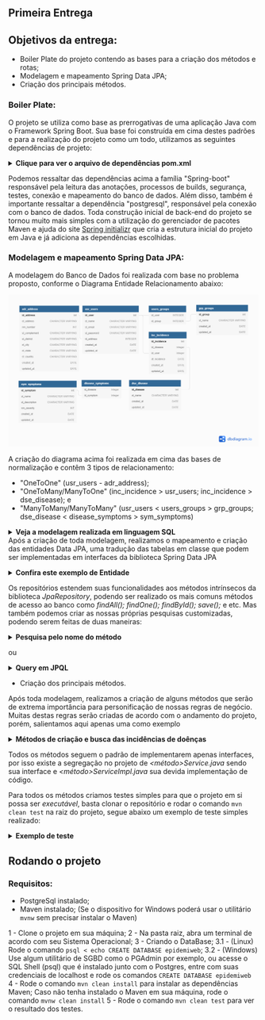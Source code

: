 ## Primeira Entrega

## Objetivos da entrega:

- Boiler Plate do projeto contendo as bases para a criação dos métodos e rotas;
- Modelagem e mapeamento Spring Data JPA;
- Criação dos principais métodos.


### Boiler Plate:

O projeto se utiliza como base as prerrogativas de uma aplicação Java com o Framework Spring Boot. Sua base foi construída em cima destes padrões e para a realização do projeto como um todo, utilizamos as seguintes dependências de projeto:


<details>
  <summary><strong>Clique para ver o arquivo de dependências pom.xml</strong></summary>
  
  [../pom.xml](https://github.com/arthurbarbero/EpidemiWEB/blob/main/pom.xml)
  
  ```xml
      <dependencies>
      <dependency>
        <groupId>org.postgresql</groupId>
        <artifactId>postgresql</artifactId>
      </dependency>
      <dependency>
        <groupId>io.jsonwebtoken</groupId>
        <artifactId>jjwt</artifactId>
        <version>0.9.1</version>
      </dependency>
      <dependency>
        <groupId>org.springframework.boot</groupId>
        <artifactId>spring-boot-starter-data-jpa</artifactId>
      </dependency>
      <dependency>
        <groupId>org.springframework.boot</groupId>
        <artifactId>spring-boot-starter-security</artifactId>
      </dependency>
      <dependency>
        <groupId>org.springframework.boot</groupId>
        <artifactId>spring-boot-starter-web</artifactId>
      </dependency>
      <dependency>
        <groupId>org.springframework.boot</groupId>
        <artifactId>spring-boot-devtools</artifactId>
        <scope>runtime</scope>
        <optional>true</optional>
      </dependency>
      <dependency>
        <groupId>org.springframework.boot</groupId>
        <artifactId>spring-boot-starter-test</artifactId>
        <scope>test</scope>
      </dependency>
      <dependency>
        <groupId>org.springframework.security</groupId>
        <artifactId>spring-security-test</artifactId>
        <scope>test</scope>
      </dependency>
    </dependencies>
  ```
</details>

Podemos ressaltar das dependências acima a família "Spring-boot" responsável pela leitura das anotações, processos de builds, segurança, testes, conexão e mapeamento do banco de dados. Além disso, também é importante ressaltar a dependência "postgresql", responsável pela conexão com o banco de dados.
Toda construção inicial de back-end do projeto se tornou muito mais simples com a utilização do gerenciador de pacotes Maven e ajuda do site [Spring initializr](https://start.spring.io/) que cria a estrutura inicial do projeto em Java e já adiciona as dependências escolhidas. 


### Modelagem e mapeamento Spring Data JPA:

A modelagem do Banco de Dados foi realizada com base no problema proposto, conforme o Diagrama Entidade Relacionamento abaixo:


![Diagrama](https://github.com/arthurbarbero/EpidemiWEB/raw/main/Entrega%201/Diagrama%20ER.png)

A criação do diagrama acima foi realizada em cima das bases de normalização e contêm 3 tipos de relacionamento:
- "OneToOne" (usr_users - adr_address);
- "OneToMany/ManyToOne" (inc_incidence > usr_users; inc_incidence > dse_disease); e
- "ManyToMany/ManyToMany" (usr_users < users_groups > grp_groups; dse_disease < disease_symptoms > sym_symptoms)

<details>
  <summary><strong>Veja a modelagem realizada em linguagem SQL</strong></summary>
  
  [../DDL.sql](https://github.com/arthurbarbero/EpidemiWEB/blob/main/DDL.sql)
  
  ```sql
    create schema business;
    create schema users;

    CREATE USER epidemiuser WITH PASSWORD 'adm1n';

    GRANT CONNECT ON DATABASE epidemiweb TO epidemiuser;
    GRANT ALL ON SCHEMA business TO epidemiuser;
    GRANT ALL ON SCHEMA users TO epidemiuser;


    -- Users Tables
    CREATE TABLE users.adr_address (
        id_address SERIAL NOT NULL,
        st_address CHARACTER VARYING NOT NULL,
        nm_number INT NOT NULL,
        st_complement CHARACTER VARYING,
        st_district CHARACTER VARYING NOT NULL,
        st_city CHARACTER VARYING NOT NULL,
        st_state CHARACTER VARYING NOT NULL,
        st_country CHARACTER VARYING NOT NULL,
        created_at DATE NULL DEFAULT now(),
      updated_at DATE NULL DEFAULT now(),
        CONSTRAINT pk_id_address PRIMARY KEY (id_address)
    );

    CREATE TABLE users.usr_users (
        id_user SERIAL NOT NULL,
        st_name CHARACTER VARYING NOT NULL,
        st_email CHARACTER VARYING NOT NULL UNIQUE,
        st_password CHARACTER VARYING NOT NULL,
        id_address INTEGER NOT NULL,
        created_at DATE NULL DEFAULT now(),
      updated_at DATE NULL DEFAULT now(),
        CONSTRAINT pk_id_user PRIMARY KEY(id_user),
        CONSTRAINT fk_address FOREIGN KEY(id_address) 
            REFERENCES users.adr_address (id_address) 
                ON DELETE CASCADE 
                ON UPDATE CASCADE
    );

    CREATE TABLE users.grp_groups (
        id_group SERIAL NOT NULL,
        st_name CHARACTER VARYING NOT NULL UNIQUE,
        created_at DATE NULL DEFAULT now(),
      updated_at DATE NULL DEFAULT now(),
        CONSTRAINT pk_id_group PRIMARY KEY(id_group)
    );

    CREATE TABLE users.users_groups (
        id_user INTEGER NOT NULL,
        id_group INTEGER NOT NULL,
        CONSTRAINT fk_users_groups_user FOREIGN KEY (id_user)
            REFERENCES users.usr_users (id_user),
        CONSTRAINT fk_users_groups_groups FOREIGN KEY (id_group)
            REFERENCES users.grp_groups (id_group)
    );

    -- Business TABLES

    CREATE TABLE business.dse_disease (
      id_disease SERIAL NOT NULL,
      st_name CHARACTER VARYING NOT NULL UNIQUE,
      created_at DATE NOT NULL DEFAULT now(),
      updated_at DATE NOT NULL DEFAULT now(),
      CONSTRAINT pk_id_disease PRIMARY KEY (id_disease)
    );

    CREATE TABLE business.sym_symptoms (
        id_symptom SERIAL NOT NULL,
        st_name CHARACTER VARYING NOT NULL UNIQUE,
        st_description CHARACTER VARYING NOT NULL,
        nm_severity INT NOT NULL,
        created_at DATE NOT NULL DEFAULT now(),
      updated_at DATE NOT NULL DEFAULT now(),
        CONSTRAINT pk_id_symptom PRIMARY KEY (id_symptom)
    );

    CREATE TABLE business.disease_symptoms (
        id_disease Integer NOT NULL,
        id_symptom Integer NOT NULL,
        CONSTRAINT fk_disease_symptoms_disease FOREIGN KEY (id_disease)
            REFERENCES business.dse_disease (id_disease),
        CONSTRAINT fk_disease_symptoms_symptoms FOREIGN KEY (id_symptom)
            REFERENCES business.sym_symptoms (id_symptom)
    );

    CREATE TABLE business.inc_incidence (
        id_incidence SERIAL NOT NULL,
        id_disease Integer NOT NULL,
        id_user Integer NOT NULL,
        dt_incidence DATE NOT NULL DEFAULT now(),
        created_at DATE NOT NULL DEFAULT now(),
      updated_at DATE NOT NULL DEFAULT now(),
        CONSTRAINT pk_id_incidence PRIMARY KEY (id_incidence),
        CONSTRAINT fk_inc_incidence_disease FOREIGN KEY (id_disease)
            REFERENCES business.dse_disease (id_disease),
        CONSTRAINT fk_inc_incidence_user FOREIGN KEY (id_user)
            REFERENCES users.usr_users (id_user)
    );

    GRANT ALL PRIVILEGES ON ALL SEQUENCES IN SCHEMA business TO epidemiuser;
    GRANT ALL PRIVILEGES ON ALL SEQUENCES IN SCHEMA users TO epidemiuser;
    GRANT ALL PRIVILEGES ON ALL TABLES IN SCHEMA business TO epidemiuser;
    GRANT ALL PRIVILEGES ON ALL TABLES IN SCHEMA users TO epidemiuser;
  ```

</details

Após a criação de toda modelagem, realizamos o mapeamento e criação das entidades Data JPA, uma tradução das tabelas em classe que podem ser implementadas em interfaces da biblioteca Spring Data JPA

<details>
  <summary><strong>Confira este exemplo de Entidade</strong></summary>
  
  [../src/main/java/br/gov/sp/fatec/epidemiweb/Entities/Disease.java](https://github.com/arthurbarbero/EpidemiWEB/blob/main/src/main/java/br/gov/sp/fatec/epidemiweb/Entities/Disease.java)

  ```java
    import javax.persistence.Column;
    import javax.persistence.Entity;
    import javax.persistence.GeneratedValue;
    import javax.persistence.FetchType;
    import javax.persistence.GenerationType;
    import javax.persistence.Id;
    import javax.persistence.JoinColumn;
    import javax.persistence.JoinTable;
    import javax.persistence.ManyToMany;
    import javax.persistence.OneToMany;
    import javax.persistence.Table;

    import java.time.LocalDate;
    import java.util.HashSet;
    import java.util.Set;

    @Entity
    @Table(name = "dse_disease", schema = "business")
    public class Disease {
        @Id
        @GeneratedValue(strategy = GenerationType.IDENTITY)
        @Column(name = "id_disease", columnDefinition = "Serial")
        private Integer id;

        @Column(name="st_name", nullable=false)
        private String name;

        @Column(name="created_at", nullable=true)
        private LocalDate createdAt;

        @Column(name="updated_at", nullable=true)
        private LocalDate updateAt;

        @ManyToMany(fetch = FetchType.EAGER)
        @JoinTable(name="disease_symptoms", schema = "business",
            joinColumns = { @JoinColumn(name="id_disease") },
            inverseJoinColumns = { @JoinColumn(name="id_symptom") })
        private Set<Symptom> symptoms;

        @OneToMany(fetch = FetchType.LAZY, mappedBy = "disease")
        private Set<Incidence> incidences;

        // Getters and Setters
    ```
    
</details>

Com as entidades criadas, para cada uma criamos a forma de acesso aos métodos que nos permitem conectar ao Banco de dados, os repositórios:

<details>
  <summary>Confira um exemplo de repositório JPA</summary>
  
  [../src/main/java/br/gov/sp/fatec/epidemiweb/Repositories/DiseaseRepository.java](https://github.com/arthurbarbero/EpidemiWEB/blob/main/src/main/java/br/gov/sp/fatec/epidemiweb/Repositories/DiseaseRepository.java)
  
  ```java
    import org.springframework.data.jpa.repository.JpaRepository;

    import br.gov.sp.fatec.epidemiweb.Entities.Disease;

    public interface DiseaseRepository extends JpaRepository<Disease, Integer>  {
    
    public Disease findByName(String name);

}
  ```
</details>

Os repositórios estendem suas funcionalidades aos métodos intrínsecos da biblioteca *JpaRepository*, podendo ser realizado os mais comuns métodos de acesso ao banco como *findAll(); findOne(); findById(); save();* e etc. Mas também podemos criar as nossas próprias pesquisas customizadas, podendo serem feitas de duas maneiras:

<details>
  <summary><strong>Pesquisa pelo nome do método</strong></summary>
  
  [../src/main/java/br/gov/sp/fatec/epidemiweb/Repositories/UserRepository.java](https://github.com/arthurbarbero/EpidemiWEB/blob/main/src/main/java/br/gov/sp/fatec/epidemiweb/Repositories/UserRepository.java)
  
  ```java
    public interface UserRepository extends JpaRepository<User, Integer>  {
    
        public User findByEmailAndPassword(String email, String password);

    }
  ```
 </details>
 
 ou
 
 <details>
  <summary><strong>Query em JPQL</strong></summary>
  
  [../src/main/java/br/gov/sp/fatec/epidemiweb/Repositories/IncidenceRepository.java](https://github.com/arthurbarbero/EpidemiWEB/blob/main/src/main/java/br/gov/sp/fatec/epidemiweb/Repositories/IncidenceRepository.java)
  
  ```java
    public interface IncidenceRepository extends JpaRepository<Incidence, Integer>  {
    
        @Query("select i from Incidence i inner join i.user u inner join i.disease d where u.id = :userId and d.id = :diseaseId")
        public List<Incidence> findAllIncidencesByUserAndDisease(int userId, int diseaseId);

    }
  ```
 </details>
 
- Criação dos principais métodos.

Após toda modelagem, realizamos a criação de alguns métodos que serão de extrema importância para personificação de nossas regras de negócio.
Muitas destas regras serão criadas de acordo com o andamento do projeto, porém, salientamos aqui apenas uma como exemplo


<details>
  <summary><strong>Métodos de criação e busca das incidências de doênças</strong></summary>
  
  [../src/main/java/br/gov/sp/fatec/epidemiweb/Services/IncidenceServiceImpl.java](https://github.com/arthurbarbero/EpidemiWEB/blob/main/src/main/java/br/gov/sp/fatec/epidemiweb/Services/IncidenceServiceImpl.java)
  
  ```java
      import java.time.LocalDate;
      import java.util.ArrayList;
      import java.util.List;

      import javax.transaction.Transactional;

      import org.springframework.beans.factory.annotation.Autowired;
      import org.springframework.stereotype.Service;

      import br.gov.sp.fatec.epidemiweb.Entities.Disease;
      import br.gov.sp.fatec.epidemiweb.Entities.Incidence;
      import br.gov.sp.fatec.epidemiweb.Entities.User;
      import br.gov.sp.fatec.epidemiweb.Repositories.IncidenceRepository;

      @Service("incidenceService")
      @Transactional
      public class IncidenceServiceImpl implements IncidenceService{

          @Autowired
          private IncidenceRepository incidenceRepo;


          @Override
          public Incidence saveIncidence(LocalDate incidenceDate, Disease disease, User user) {
              try {
                  Incidence newIncidence = new Incidence(incidenceDate, disease, user);
                  incidenceRepo.save(newIncidence);
                  if (newIncidence.getId() == null) {
                      throw new Exception("Ocorreu um erro ao tentar salva a nova incidencia, tente novamente.");
                  }
                  return newIncidence;
              } catch (Exception e) {
                  System.out.println(e.getMessage());
                  return null;
              }
          }

          @Override
          public List<Incidence> getAllIncidences() {
              try {
                  List<Incidence> allIncidence = new ArrayList<Incidence>(incidenceRepo.findAll());
                  if (allIncidence.size() <= 0) {
                      throw new Exception("Não foram encontradas incidências cadastradas.");
                  }
                  return allIncidence;
              } catch (Exception e) {
                  System.out.println(e.getMessage());
                  return null;
              }
          }

          @Override
          public List<Incidence> getAllIncidenceByUser(User user) {
              try {
                  List<Incidence> allIncidence = new ArrayList<Incidence>(user.getIncidences());
                  if (allIncidence.size() <= 0) {
                      throw new Exception("Não foram encontradas incidências para o usuário informado.");
                  }
                  return allIncidence;
              } catch (Exception e) {
                  System.out.println(e.getMessage());
                  return null;
              }
          }

          @Override
          public List<Incidence> getAllIncidenceByDisease(Disease disease) {
              try {
                  List<Incidence> allIncidence = new ArrayList<Incidence>(disease.getIncidences());
                  if (allIncidence.size() <= 0) {
                      throw new Exception("Não foram encontradas incidências para a doença informada.");
                  }
                  return allIncidence;
              } catch (Exception e) {
                  System.out.println(e.getMessage());
                  return null;
              }
          }

          @Override
          public List<Incidence> getAllIncidenceByUserAndDisease(User user, Disease disease) {
              try {
                  List<Incidence> allIncidence = new ArrayList<Incidence>(
                      incidenceRepo.findAllIncidencesByUserAndDisease(
                          user.getId(), disease.getId()
                      )
                  );

                  if (allIncidence.size() <= 0) {
                      throw new Exception("Não foram encontradas incidências para a doença informada.");
                  }
                  return allIncidence;
              } catch (Exception e) {
                  System.out.println(e.getMessage());
                  return null;
              }
          }
      }
  ```
 </details>

Todos os métodos seguem o padrão de implementarem apenas interfaces, por isso existe a segregação no projeto de *<método>Service.java* sendo sua interface e *<método>ServiceImpl.java* sua devida implementação de código.

Para todos os métodos criamos testes simples para que o projeto em si possa ser *executável*, basta clonar o repositório e rodar o comando `mvn clean test` na raiz do projeto, segue abaixo um exemplo de teste simples realizado:


<details>
  <summary><strong>Exemplo de teste</strong></summary>
  
  [../src/test/java/br/gov/sp/fatec/epidemiweb/IncidenceTests.java](https://github.com/arthurbarbero/EpidemiWEB/blob/main/src/test/java/br/gov/sp/fatec/epidemiweb/IncidenceTests.java)
  
  ```java
      import static org.junit.jupiter.api.Assertions.*;

      import java.time.LocalDate;
      import java.util.List;

      import javax.transaction.Transactional;

      import org.junit.jupiter.api.Test;
      import org.springframework.beans.factory.annotation.Autowired;
      import org.springframework.boot.test.context.SpringBootTest;
      import org.springframework.test.annotation.Rollback;

      import br.gov.sp.fatec.epidemiweb.Entities.Disease;
      import br.gov.sp.fatec.epidemiweb.Entities.Incidence;
      import br.gov.sp.fatec.epidemiweb.Entities.User;
      import br.gov.sp.fatec.epidemiweb.Repositories.DiseaseRepository;
      import br.gov.sp.fatec.epidemiweb.Repositories.UserRepository;
      import br.gov.sp.fatec.epidemiweb.Services.IncidenceService;

      @SpringBootTest
      @Transactional
      @Rollback
      class IncidenceTests {

        @Autowired
        private IncidenceService incidenceBO;
          @Autowired
        private DiseaseRepository diseaseRepo;
          @Autowired
        private UserRepository userRepo;

        @Test
          void saveIncidenceTest() {
              User tempUser = userRepo.findById(1).get();
              Disease tempDisease = diseaseRepo.findById(1).get();
              Incidence newIncidence = incidenceBO.saveIncidence(LocalDate.now(), tempDisease, tempUser);
          assertNotNull(newIncidence.getId());
        }

          @Test
          void getAllIncidenceTest() {
              List<Incidence> allIncidence = incidenceBO.getAllIncidences();
              assertNotNull(allIncidence.get(0));
          }

          @Test
          void getAllIncidenceByUserTest() {
              User tempUser = userRepo.findById(1).get();
              List<Incidence> allIncidence = incidenceBO.getAllIncidenceByUser(tempUser);
              assertNotNull(allIncidence.get(0));
          }

          @Test
          void getAllIncidenceByDiseaseTest() {
              Disease tempDisease = diseaseRepo.findById(1).get();
              List<Incidence> allIncidence = incidenceBO.getAllIncidenceByDisease(tempDisease);
              assertNotNull(allIncidence.get(0));
          }

          @Test
          void getAllIncidenceByUserAndDiseaseTest() {
              Disease tempDisease = diseaseRepo.findById(1).get();
              User tempUser = userRepo.findById(1).get();
              List<Incidence> allIncidence = incidenceBO.getAllIncidenceByUserAndDisease(tempUser, tempDisease);
              assertNotNull(allIncidence.get(0));
          }

      }
  ```
 </details>
 
 ## Rodando o projeto
 
 ### Requisitos:
 
 - PostgreSql instalado;
 - Maven instalado; (Se o dispositivo for Windows poderá usar o utilitário `mvnw` sem precisar instalar o Maven)
 
 1 - Clone o projeto em sua máquina;
 2 - Na pasta raiz, abra um terminal de acordo com seu Sistema Operacional;
 3 - Criando o DataBase;
    3.1 - (Linux) Rode o comando `psql < echo CREATE DATABASE epidemiweb`;
    3.2 - (Windows) Use algum utilitário de SGBD como o PGAdmin por exemplo, ou acesse o SQL Shell (psql) que é instalado junto com o Postgres, entre com suas credenciais de localhost e rode os comandos `CREATE DATABASE epidemiweb`    
 4 - Rode o comando `mvn clean install` para instalar as dependências Maven; Caso não tenha instalado o Maven em sua máquina, rode o comando `mvnw clean install`
 5 - Rode o comando `mvn clean test` para ver o resultado dos testes.
